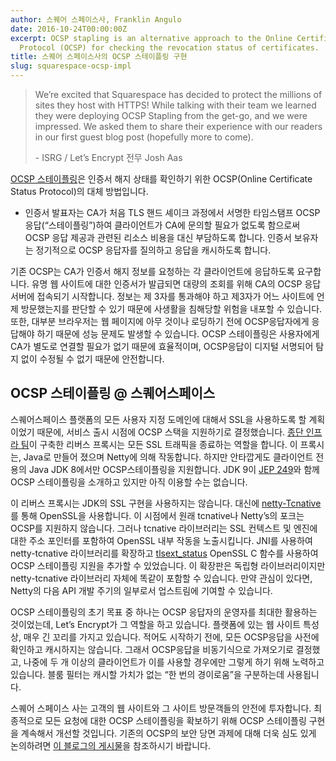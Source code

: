 ```yaml
---
author: 스퀘어 스페이스사, Franklin Angulo
date: 2016-10-24T00:00:00Z
excerpt: OCSP stapling is an alternative approach to the Online Certificate Status
  Protocol (OCSP) for checking the revocation status of certificates.
title: 스퀘어 스페이스사의 OCSP 스테이플링 구현
slug: squarespace-ocsp-impl
---
```


> We’re excited that Squarespace has decided to protect the millions of sites they host with HTTPS! While talking with their
> team we learned they were deploying OCSP Stapling from the get-go, and we were impressed. We asked them to share their
> experience with our readers in our first guest blog post (hopefully more to come).
> 
> \- ISRG / Let’s Encrypt 전무 Josh Aas

[OCSP 스테이플링](https://en.wikipedia.org/wiki/OCSP_stapling)은 인증서 해지 상태를 확인하기 위한 OCSP(Online Certificate Status Protocol)의 대체 방법입니다.
* 인증서 발표자는 CA가 처음 TLS 핸드 셰이크 과정에서 서명한 타임스탬프 OCSP응답(“스테이플링”)하여 클라이언트가 CA에 문의할 필요가 없도록 함으로써 OCSP 응답 제공과 관련된 리소스 비용을 대신 부담하도록 합니다.
인증서 보유자는 정기적으로 OCSP 응답자를 질의하고 응답을 캐시하도록 합니다.


기존 OCSP는 CA가 인증서 해지 정보를 요청하는 각 클라이언트에 응답하도록 요구합니다. 유명 웹 사이트에 대한 인증서가 발급되면 대량의 조회를 위해 CA의 OCSP 응답 서버에 접속되기 시작합니다. 정보는 제 3자를 통과해야 하고 제3자가 어느 사이트에 언제 방문했는지를 판단할 수 있기 때문에 사생활을 침해당할 위험을 내포할 수 있습니다. 또한, 대부분 브라우저는 웹 페이지에 아무 것이나 로딩하기 전에 OCSP응답자에게 응답해야 하기 때문에 성능 문제도 발생할 수 있습니다. OCSP 스테이플링은 사용자에게 CA가 별도로 연결할 필요가 없기 때문에 효율적이며, OCSP응답이 디지털 서명되어 탐지 없이 수정될 수 없기 때문에 안전합니다.

## OCSP 스테이플링 @ 스퀘어스페이스

스퀘어스페이스 플랫폼의 모든 사용자 지정 도메인에 대해서 SSL을 사용하도록 할 계획이었기 때문에, 서비스 출시 시점에 OCSP 스택을 지원하기로 결정했습니다. [종단 인프라 팀](https://www.squarespace.com/about/careers?gh_jid=245517)이 구축한 리버스 프록시는 모든 SSL 트래픽을 종료하는 역할을 합니다. 이 프록시는, Java로 만들어 졌으며 Netty에 의해 작동합니다. 하지만 안타깝게도 클라이언트 전용의 Java JDK 8에서만 OCSP스테이플링을 지원합니다. JDK 9이 [JEP 249](http://openjdk.java.net/jeps/249)와 함께 OCSP 스테이플링을 소개하고 있지만 아직 이용할 수는 없습니다.

이 리버스 프록시는 JDK의 SSL 구현을 사용하지는 않습니다. 대신에 [netty-Tcnative](https://netty.io/wiki/forked-tomcat-native.html)를 통해 OpenSSL을 사용합니다. 이 시점에서 원래 tcnative나 Netty’s의 포크는 OCSP를 지원하지 않습니다. 그러나 tcnative 라이브러리는 SSL 컨텍스트 및 엔진에 대한 주소 포인터를 포함하여 OpenSSL 내부 작동을 노출시킵니다. JNI를 사용하여 netty-tcnative 라이브러리를 확장하고 [tlsext_status](https://www.openssl.org/docs/man1.0.2/ssl/SSL_set_tlsext_status_type.html) OpenSSL C 함수를 사용하여 OCSP 스테이플링 지원을 추가할 수 있었습니다. 이 확장판은 독립형 라이브러리이지만 netty-tcnative 라이브러리 자체에 똑같이 포함할 수 있습니다. 만약 관심이 있다면, Netty의 다음 API 개발 주기의 일부로서 업스트림에 기여할 수 있습니다.

OCSP 스테이플링의 초기 목표 중 하나는 OCSP 응답자의 운영자를 최대한 활용하는 것이었는데, Let’s Encrypt가 그 역할을 하고 있습니다. 플랫폼에 있는 웹 사이트 특성상, 매우 긴 꼬리를 가지고 있습니다. 적어도 시작하기 전에, 모든 OCSP응답을 사전에 확인하고 캐시하지는 않습니다. 그래서 OCSP응답을 비동기식으로 가져오기로 결정했고, 나중에 두 개 이상의 클라이언트가 이를 사용할 경우에만 그렇게 하기 위해 노력하고 있습니다. 블룸 필터는 캐시할 가치가 없는 “한 번의 경이로움”을 구분하는데 사용됩니다.

스퀘어 스페이스 사는 고객의 웹 사이트와 그 사이트 방문객들의 안전에 투자합니다. 최종적으로 모든 요청에 대한 OCSP 스테이플링을 확보하기 위해 OCSP 스테이플링 구현을 계속해서 개선할 것입니다. 기존의 OCSP의 보안 당면 과제에 대해 더욱 심도 있게 논의하려면 [이 블로그의 게시물](https://www.imperialviolet.org/2014/04/19/revchecking.html)을 참조하시기 바랍니다.
